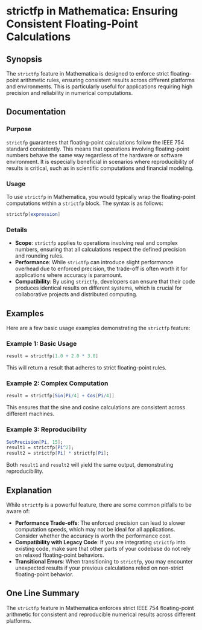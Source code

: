 <!--
Meta Description: # strictfp in Mathematica: Ensuring Consistent Floating-Point Calculations ## Synopsis The `strictfp` feature in Mathematica is designed to enforce st...
Meta Keywords: strictfp, floating, point, mathematica, calculations
-->

# strictfp in Mathematica: Ensuring Consistent Floating-Point Calculations

## Synopsis
The `strictfp` feature in Mathematica is designed to enforce strict floating-point arithmetic rules, ensuring consistent results across different platforms and environments. This is particularly useful for applications requiring high precision and reliability in numerical computations.

## Documentation
### Purpose
`strictfp` guarantees that floating-point calculations follow the IEEE 754 standard consistently. This means that operations involving floating-point numbers behave the same way regardless of the hardware or software environment. It is especially beneficial in scenarios where reproducibility of results is critical, such as in scientific computations and financial modeling.

### Usage
To use `strictfp` in Mathematica, you would typically wrap the floating-point computations within a `strictfp` block. The syntax is as follows:

```mathematica
strictfp[expression]
```

### Details
- **Scope**: `strictfp` applies to operations involving real and complex numbers, ensuring that all calculations respect the defined precision and rounding rules.
- **Performance**: While `strictfp` can introduce slight performance overhead due to enforced precision, the trade-off is often worth it for applications where accuracy is paramount.
- **Compatibility**: By using `strictfp`, developers can ensure that their code produces identical results on different systems, which is crucial for collaborative projects and distributed computing.

## Examples
Here are a few basic usage examples demonstrating the `strictfp` feature:

### Example 1: Basic Usage
```mathematica
result = strictfp[1.0 + 2.0 * 3.0]
```
This will return a result that adheres to strict floating-point rules.

### Example 2: Complex Computation
```mathematica
result = strictfp[Sin[Pi/4] + Cos[Pi/4]]
```
This ensures that the sine and cosine calculations are consistent across different machines.

### Example 3: Reproducibility
```mathematica
SetPrecision[Pi, 15];
result1 = strictfp[Pi^2];
result2 = strictfp[Pi] * strictfp[Pi];
```
Both `result1` and `result2` will yield the same output, demonstrating reproducibility.

## Explanation
While `strictfp` is a powerful feature, there are some common pitfalls to be aware of:

- **Performance Trade-offs**: The enforced precision can lead to slower computation speeds, which may not be ideal for all applications. Consider whether the accuracy is worth the performance cost.
- **Compatibility with Legacy Code**: If you are integrating `strictfp` into existing code, make sure that other parts of your codebase do not rely on relaxed floating-point behaviors.
- **Transitional Errors**: When transitioning to `strictfp`, you may encounter unexpected results if your previous calculations relied on non-strict floating-point behavior.

## One Line Summary
The `strictfp` feature in Mathematica enforces strict IEEE 754 floating-point arithmetic for consistent and reproducible numerical results across different platforms.